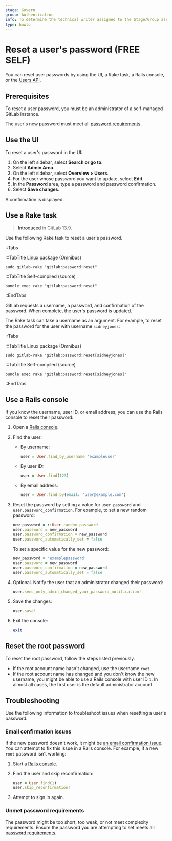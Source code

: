 ```yaml
---
stage: Govern
group: Authentication
info: To determine the technical writer assigned to the Stage/Group associated with this page, see https://about.gitlab.com/handbook/product/ux/technical-writing/#assignments
type: howto
---
```


# Reset a user's password **(FREE SELF)**

You can reset user passwords by using the UI, a Rake task, a Rails console, or the
[Users API](../api/users.md#user-modification).

## Prerequisites

To reset a user password, you must be an administrator of a self-managed GitLab instance.

The user's new password must meet all [password requirements](../user/profile/user_passwords.md#password-requirements).

## Use the UI

To reset a user's password in the UI:

1. On the left sidebar, select **Search or go to**.
1. Select **Admin Area**.
1. On the left sidebar, select **Overview > Users**.
1. For the user whose password you want to update, select **Edit**.
1. In the **Password** area, type a password and password confirmation.
1. Select **Save changes**.

A confirmation is displayed.

## Use a Rake task

> [Introduced](https://gitlab.com/gitlab-org/gitlab/-/merge_requests/52347) in GitLab 13.9.

Use the following Rake task to reset a user's password.

::Tabs

:::TabTitle Linux package (Omnibus)

```shell
sudo gitlab-rake "gitlab:password:reset"
```

:::TabTitle Self-compiled (source)

```shell
bundle exec rake "gitlab:password:reset"
```

::EndTabs

GitLab requests a username, a password, and confirmation of the password. When complete, the user's password is updated.

The Rake task can take a username as an argument. For example, to reset the password for the user with username
`sidneyjones`:

::Tabs

:::TabTitle Linux package (Omnibus)

  ```shell
  sudo gitlab-rake "gitlab:password:reset[sidneyjones]"
  ```

:::TabTitle Self-compiled (source)

  ```shell
  bundle exec rake "gitlab:password:reset[sidneyjones]"
  ```

::EndTabs

## Use a Rails console

If you know the username, user ID, or email address, you can use the Rails console to reset their password:

1. Open a [Rails console](../administration/operations/rails_console.md).
1. Find the user:

   - By username:

     ```ruby
     user = User.find_by_username 'exampleuser'
     ```

   - By user ID:

     ```ruby
     user = User.find(123)
     ```

   - By email address:

     ```ruby
     user = User.find_by(email: 'user@example.com')
     ```

1. Reset the password by setting a value for `user.password` and `user.password_confirmation`. For example, to set a new random
   password:

   ```ruby
   new_password = ::User.random_password
   user.password = new_password
   user.password_confirmation = new_password
   user.password_automatically_set = false
   ```

   To set a specific value for the new password:

   ```ruby
   new_password = 'examplepassword'
   user.password = new_password
   user.password_confirmation = new_password
   user.password_automatically_set = false
   ```

1. Optional. Notify the user that an administrator changed their password:

   ```ruby
   user.send_only_admin_changed_your_password_notification!
   ```

1. Save the changes:

   ```ruby
   user.save!
   ```

1. Exit the console:

   ```ruby
   exit
   ```

## Reset the root password

To reset the root password, follow the steps listed previously.

- If the root account name hasn't changed, use the username `root`.
- If the root account name has changed and you don't know the new username,
  you might be able to use a Rails console with user ID `1`. In almost all
  cases, the first user is the default administrator account.

## Troubleshooting

Use the following information to troubleshoot issues when resetting a
user's password.

### Email confirmation issues

If the new password doesn't work, it might be [an email confirmation issue](../user/upgrade_email_bypass.md). You can
attempt to fix this issue in a Rails console. For example, if a new `root` password isn't working:

1. Start a [Rails console](../administration/operations/rails_console.md).
1. Find the user and skip reconfirmation:

   ```ruby
   user = User.find(1)
   user.skip_reconfirmation!
   ```

1. Attempt to sign in again.

### Unmet password requirements

The password might be too short, too weak, or not meet complexity
requirements. Ensure the password you are attempting to set meets all
[password requirements](../user/profile/user_passwords.md#password-requirements).
